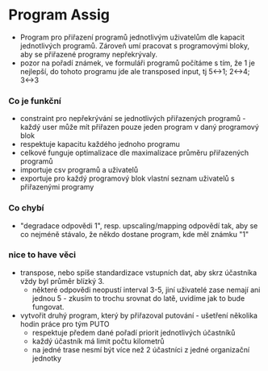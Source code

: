 # Program Assig
- Program pro přiřazení programů jednotlivým uživatelům dle kapacit jednotlivých programů. Zároveň umí pracovat s programovými bloky, aby se přiřazené programy nepřekrývaly.
- pozor na pořadí známek, ve formuláři programů počítáme s tím, že 1 je nejlepší, do tohoto programu jde ale transposed input, tj 5<->1; 2<->4; 3<->3
### Co je funkční
- constraint pro nepřekrývání se jednotlivých přiřazených programů  - každý user může mít přiřazen pouze jeden program v daný programový blok
- respektuje kapacitu každého jednoho programu
- celkové funguje optimalizace dle maximalizace průměru přiřazených programů
- importuje csv programů a uživatelů
- exportuje pro každý programový blok vlastní seznam uživatelů s přiřazenými programy
### Co chybí
- "degradace odpovědi 1", resp. upscaling/mapping odpovědí tak, aby se co nejméně stávalo, že někdo dostane program, kde měl známku "1"
### nice to have věci
- transpose, nebo spíše standardizace vstupních dat, aby skrz účastníka vždy byl průměr blízký 3.
  - některé odpovědi neopustí interval 3-5, jiní uživatelé zase nemají ani jednou 5 - zkusím to trochu srovnat do latě, uvidíme jak to bude fungovat.
- vytvořit druhý program, který by přiřazoval putování - ušetření několika hodin práce pro tým PUTO
  - respektuje předem dané pořadí priorit jednotlivých účastníků
  - každý účastník má limit počtu kilometrů
  - na jedné trase nesmí být více než 2 účastníci z jedné organizační jednotky


